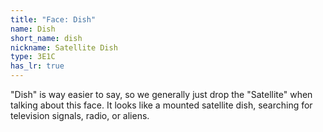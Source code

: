```yaml
---
title: "Face: Dish"
name: Dish
short_name: dish
nickname: Satellite Dish
type: 3E1C
has_lr: true
---
```


"Dish" is way easier to say, so we generally just drop the "Satellite" when talking about this face.  It looks like a mounted satellite dish, searching for television signals, radio, or aliens.
